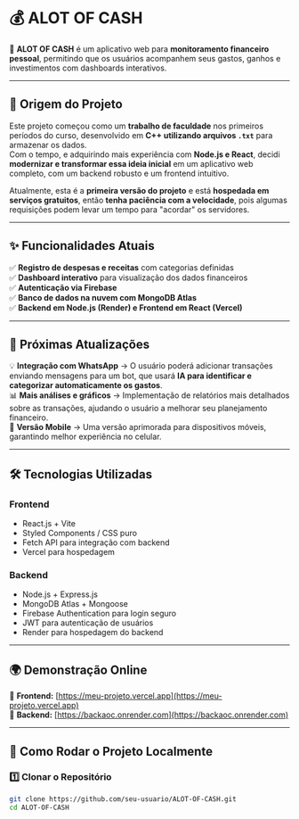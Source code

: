 # 💰 ALOT OF CASH

🚀 **ALOT OF CASH** é um aplicativo web para **monitoramento financeiro pessoal**, permitindo que os usuários acompanhem seus gastos, ganhos e investimentos com dashboards interativos.

---

## 🏁 Origem do Projeto

Este projeto começou como um **trabalho de faculdade** nos primeiros períodos do curso, desenvolvido em **C++ utilizando arquivos `.txt`** para armazenar os dados.  
Com o tempo, e adquirindo mais experiência com **Node.js e React**, decidi **modernizar e transformar essa ideia inicial** em um aplicativo web completo, com um backend robusto e um frontend intuitivo.

Atualmente, esta é a **primeira versão do projeto** e está **hospedada em serviços gratuitos**, então **tenha paciência com a velocidade**, pois algumas requisições podem levar um tempo para "acordar" os servidores.

---

## ✨ Funcionalidades Atuais

✅ **Registro de despesas e receitas** com categorias definidas  
✅ **Dashboard interativo** para visualização dos dados financeiros  
✅ **Autenticação via Firebase**  
✅ **Banco de dados na nuvem com MongoDB Atlas**  
✅ **Backend em Node.js (Render) e Frontend em React (Vercel)**  

---

## 🔮 Próximas Atualizações

💡 **Integração com WhatsApp** → O usuário poderá adicionar transações enviando mensagens para um bot, que usará **IA para identificar e categorizar automaticamente os gastos**.  
📊 **Mais análises e gráficos** → Implementação de relatórios mais detalhados sobre as transações, ajudando o usuário a melhorar seu planejamento financeiro.  
📱 **Versão Mobile** → Uma versão aprimorada para dispositivos móveis, garantindo melhor experiência no celular.  

---

## 🛠️ Tecnologias Utilizadas

### **Frontend**
- React.js + Vite
- Styled Components / CSS puro
- Fetch API para integração com backend
- Vercel para hospedagem

### **Backend**
- Node.js + Express.js
- MongoDB Atlas + Mongoose
- Firebase Authentication para login seguro
- JWT para autenticação de usuários
- Render para hospedagem do backend

---

## 🌍 Demonstração Online

🔗 **Frontend:** [https://meu-projeto.vercel.app](https://meu-projeto.vercel.app)  
🔗 **Backend:** [https://backaoc.onrender.com](https://backaoc.onrender.com)

---

## 🚀 Como Rodar o Projeto Localmente

### **1️⃣ Clonar o Repositório**
```bash
git clone https://github.com/seu-usuario/ALOT-OF-CASH.git
cd ALOT-OF-CASH
